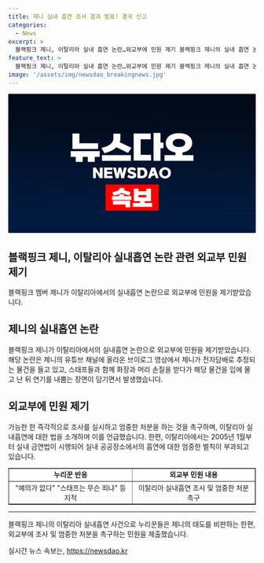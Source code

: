 ```yaml
---
title: 제니 실내 흡연 조사 결과 발표! 결국 신고
categories:
  - News
excerpt: >
  블랙핑크 제니, 이탈리아 실내 흡연 논란…외교부에 민원 제기 블랙핑크 제니의 실내 흡연 논란 영상이 SNS를 뒤흔들며 누리꾼들의 비판을 샀다. 이에 이탈리아 주재 대사관에 민원 신청이 접수되었으며, 이탈리아의 실내 금연법을 언급하며 강력한 조치를 촉구하는 상황이다. 블랙핑크의 멤버로서의 이미지와 이탈리아의 법을 어기면서 일으킨 논란으로 누리꾼들의 관심이 집중되고 있다.
feature_text: >
  블랙핑크 제니, 이탈리아 실내 흡연 논란…외교부에 민원 제기 블랙핑크 제니의 실내 흡연 논란 영상이 SNS를 뒤흔들며 누리꾼들의 비판을 샀다. 이에 이탈리아 주재 대사관에 민원 신청이 접수되었으며, 이탈리아의 실내 금연법을 언급하며 강력한 조치를 촉구하는 상황이다. 블랙핑크의 멤버로서의 이미지와 이탈리아의 법을 어기면서 일으킨 논란으로 누리꾼들의 관심이 집중되고 있다.
image: '/assets/img/newsdao_breakingnews.jpg'
---
```


<p><img src="/assets/img/newsdao_breakingnews.jpg" alt="ontimetimes 속보" /></p>

<h2>블랙핑크 제니, 이탈리아 실내흡연 논란 관련 외교부 민원 제기</h2>

<p data-ke-size="size16">블랙핑크 멤버 제니가 이탈리아에서의 실내흡연 논란으로 외교부에 민원을 제기받았습니다.</p>

<h2 data-ke-size="size26">제니의 실내흡연 논란</h2>

<p data-ke-size="size16">블랙핑크 제니가 이탈리아에서의 실내흡연 논란으로 외교부에 민원을 제기받았습니다. 해당 논란은 제니의 유튜브 채널에 올라온 브이로그 영상에서 제니가 전자담배로 추정되는 물건을 들고 있고, 스태프들과 함께 화장과 머리 손질을 받다가 해당 물건을 입에 물고 난 뒤 연기를 내뿜는 장면이 담기면서 발생했습니다.</p>

<h2 data-ke-size="size26">외교부에 민원 제기</h2>

<p data-ke-size="size16">가능한 한 즉각적으로 조사를 실시하고 엄중한 처분을 하는 것을 촉구하며, 이탈리아 실내흡연에 대한 법을 소개하며 이를 언급했습니다. 한편, 이탈리아에서는 2005년 1월부터 실내 금연법이 시행되어 실내 공공장소에서의 흡연에 대한 엄중한 벌칙이 부과되고 있습니다.</p>

<table style="width: 100%;" border="1">
<tbody>
<tr>
<td style="text-align: center; height: 17px;"><b>누리꾼 반응</b></td>
<td style="text-align: center; height: 17px;"><b>외교부 민원 내용</b></td>
</tr>
<tr>
<td style="text-align: center;">"예의가 없다" "스태프는 무슨 죄냐" 등 지적</td>
<td style="text-align: center;">이탈리아 실내흡연 조사 및 엄중한 처분 촉구</td>
</tr>
</tbody>
</table>

<hr>

<p data-ke-size="size16">블랙핑크 제니의 이탈리아 실내흡연 사건으로 누리꾼들은 제니의 태도를 비판하는 한편, 외교부에 조사 및 엄중한 처분을 촉구하는 민원을 제출했습니다.</p>
실시간 뉴스 속보는, <a href="https://newsdao.kr" rel="dofollow">https://newsdao.kr</a>


